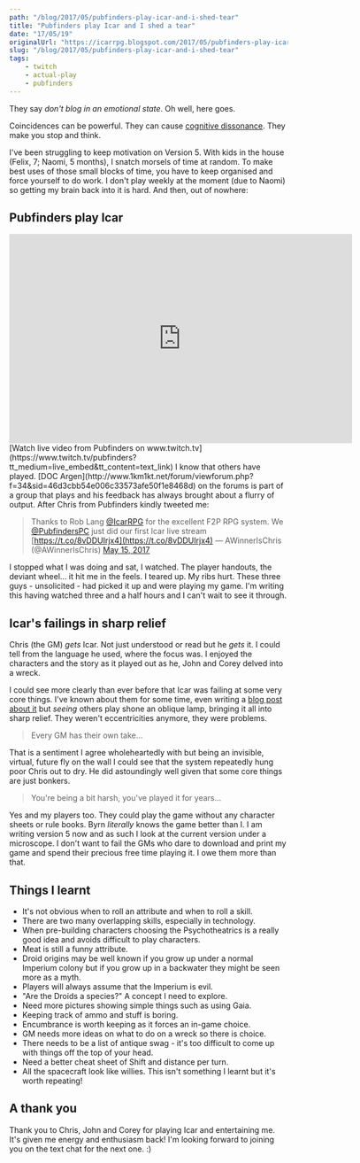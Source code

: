 ```yaml
---
path: "/blog/2017/05/pubfinders-play-icar-and-i-shed-tear"
title: "Pubfinders play Icar and I shed a tear"
date: "17/05/19"
originalUrl: "https://icarrpg.blogspot.com/2017/05/pubfinders-play-icar-and-i-shed-tear.html"
slug: "/blog/2017/05/pubfinders-play-icar-and-i-shed-tear"
tags:
    - twitch
    - actual-play
    - pubfinders
---
```

They say *don't blog in an emotional state*. Oh well, here goes.  

Coincidences can be powerful. They can cause [cognitive dissonance](https://en.wikipedia.org/wiki/Cognitive_dissonance). They make you stop and think.  

I've been struggling to keep motivation on Version 5. With kids in the house (Felix, 7; Naomi, 5 months), I snatch morsels of time at random. To make best uses of those small blocks of time, you have to keep organised and force yourself to do work. I don't play weekly at the moment (due to Naomi) so getting my brain back into it is hard. And then, out of nowhere:  

## Pubfinders play Icar

<iframe src="https://player.twitch.tv/?video=v143666790&autoplay=false" frameborder="0" allowfullscreen="true" scrolling="no" height="378" width="620"></iframe>[Watch live video from Pubfinders on www.twitch.tv](https://www.twitch.tv/pubfinders?tt_medium=live_embed&tt_content=text_link) I know that others have played. [DOC Argen](http://www.1km1kt.net/forum/viewforum.php?f=34&sid=46d3cbb54e006c33573afe50f1e8468d) on the forums is part of a group that plays and his feedback has always brought about a flurry of output. After Chris from Pubfinders kindly tweeted me:  

> Thanks to Rob Lang [@IcarRPG](https://twitter.com/IcarRPG) for the excellent F2P RPG system. We [@PubfindersPC](https://twitter.com/PubfindersPC) just did our first Icar live stream [https://t.co/8vDDUIrjx4](https://t.co/8vDDUIrjx4)
> — AWinnerIsChris (@AWinnerIsChris) [May 15, 2017](https://twitter.com/AWinnerIsChris/status/864146215683993601)

 I stopped what I was doing and sat, I watched. The player handouts, the deviant wheel... it hit me in the feels. I teared up. My ribs hurt. These three guys - unsolicited - had picked it up and were playing my game. I'm writing this having watched three and a half hours and I can't wait to see it through.  

## Icar's failings in sharp relief

Chris (the GM) *gets* Icar. Not just understood or read but he *gets* it. I could tell from the language he used, where the focus was. I enjoyed the characters and the story as it played out as he, John and Corey delved into a wreck.  

I could see more clearly than ever before that Icar was failing at some very core things. I've known about them for some time, even writing a [blog post about it](http://www.thefreerpgblog.com/2009/10/first-birthday-celebrate-by-joining-me.html) but *seeing* others play shone an oblique lamp, bringing it all into sharp relief. They weren't eccentricities anymore, they were problems.  

> Every GM has their own take...

 That is a sentiment I agree wholeheartedly with but being an invisible, virtual, future fly on the wall I could see that the system repeatedly hung poor Chris out to dry. He did astoundingly well given that some core things are just bonkers.  

> You're being a bit harsh, you've played it for years...

 Yes and my players too. They could play the game without any character sheets or rule books. Byrn *literally* knows the game better than I.  I am writing version 5 now and as such I look at the current version under a microscope. I don't want to fail the GMs who dare to download and print my game and spend their precious free time playing it. I owe them more than that.  

## Things I learnt

*   It's not obvious when to roll an attribute and when to roll a skill.
*   There are two many overlapping skills, especially in technology.
*   When pre-building characters choosing the Psychotheatrics is a really good idea and avoids difficult to play characters.
*   Meat is still a funny attribute.
*   Droid origins may be well known if you grow up under a normal Imperium colony but if you grow up in a backwater they might be seen more as a myth.
*   Players will always assume that the Imperium is evil.
*   "Are the Droids a species?" A concept I need to explore.
*   Need more pictures showing simple things such as using Gaia.
*   Keeping track of ammo and stuff is boring.
*   Encumbrance is worth keeping as it forces an in-game choice.
*   GM needs more ideas on what to do on a wreck so there is choice.
*   There needs to be a list of antique swag - it's too difficult to come up with things off the top of your head.
*   Need a better cheat sheet of Shift and distance per turn.
*   All the spacecraft look like willies. This isn't something I learnt but it's worth repeating! 

## A thank you

Thank you to Chris, John and Corey for playing Icar and entertaining me. It's given me energy and enthusiasm back! I'm looking forward to joining you on the text chat for the next one. :)  